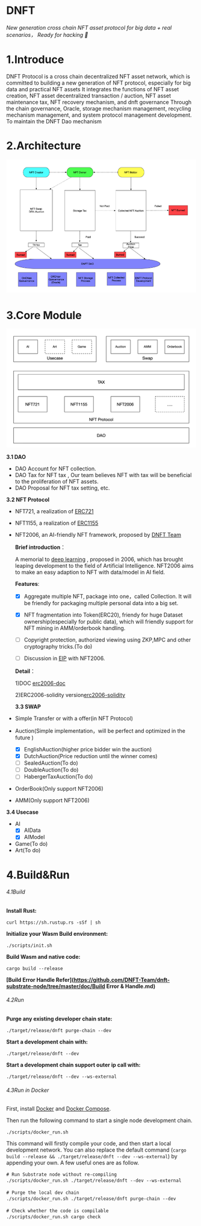 # DNFT

###### New generation cross chain NFT asset protocol for big data + real scenarios， Ready for hacking :rocket:

# 1.Introduce

DNFT Protocol is a cross chain decentralized NFT asset network, which is committed to building a new generation of NFT protocol, especially for big data and practical NFT assets
It integrates the functions of NFT asset creation, NFT asset decentralized transaction / auction, NFT asset maintenance tax, NFT recovery mechanism, and dnft governance
Through the chain governance, Oracle, storage mechanism management, recycling mechanism management, and system protocol management development. To maintain the DNFT Dao mechanism

# 2.Architecture

![](./img/architecture.png)

# 3.Core Module

![](./img/module.png)

**3.1 DAO**

- DAO Account for NFT collection.
- DAO Tax for NFT tax , Our team believes NFT with tax will be beneficial to the proliferation of NFT assets.
- DAO Proposal for NFT tax setting, etc.

**3.2 NFT Protocol**

- NFT721, a realization of [ERC721](https://eips.ethereum.org/EIPS/eip-721)

- NFT1155, a realization of [ERC1155](https://eips.ethereum.org/EIPS/eip-1155)

- NFT2006, an AI-friendly NFT framework, proposed by [DNFT Team](https://github.com/DNFT-Team)

  **Brief introduction**：

   A memorial to [deep learning](https://en.wikipedia.org/wiki/Deep_learning) , proposed in 2006, which has brought leaping development to the field of Artificial Intelligence. NFT2006 aims to make an easy adaption to NFT with data/model in AI field.

  **Features**:

  - [x] Aggregate multiple NFT, package into one，called Collection. It will be friendly for packaging multiple personal data into a big set.

  - [x] NFT fragmentation into Token(ERC20), friendy for huge Dataset ownership(especially for public data), which will friendly support for NFT mining in AMM/orderbook handling.

  - [ ] Copyright protection, authorized viewing using ZKP,MPC and other cryptography tricks.(To do)

  - [ ] Discussion in [EIP](https://github.com/ethereum/EIPs/) with NFT2006.

  **Detail**：

  1)DOC [erc2006-doc](https://dnft.gitbook.io/dnft/erc-nft-2006-standard)

  2)ERC2006-solidity version[erc2006-solidity](https://github.com/DNFT-Team/ERC2006)

  

  **3.3 SWAP**

- Simple Transfer or with a offer(in NFT Protocol)

- Auction(Simple implementation，will be perfect and optimized in the future )
  - [x] EnglishAuction(higher price bidder win the auction)
  - [x] DutchAuction(Price reduction until the winner comes)
  - [ ] SealedAuction(To do)
  - [ ] DoubleAuction(To do)
  - [ ] HabergerTaxAuction(To do)
  
- OrderBook(Only support NFT2006)

- AMM(Only support NFT2006)

**3.4 Usecase**

- AI
  - [x] AIData
  - [x] AIModel
- Game(To do)
- Art(To do)

# 4.Build&Run

###### 4.1Build

**Install Rust:**

```
curl https://sh.rustup.rs -sSf | sh
```

**Initialize your Wasm Build environment:**

```
./scripts/init.sh
```

**Build Wasm and native code:**

```
cargo build --release
```

**[Build Error Handle Refer](https://github.com/DNFT-Team/dnft-substrate-node/tree/master/doc/Build Error & Handle.md)**



###### 4.2Run

**Purge any existing developer chain state:**

```
./target/release/dnft purge-chain --dev
```

**Start a development chain with:**

```
./target/release/dnft --dev
```

**Start a development chain support  outer ip call with:**

```
./target/release/dnft --dev --ws-external
```



###### 4.3Run in Docker

First, install [Docker](https://docs.docker.com/get-docker/) and [Docker Compose](https://docs.docker.com/compose/install/).

Then run the following command to start a single node development chain.

```
./scripts/docker_run.sh
```

This command will firstly compile your code, and then start a local development network. You can also replace the default command (`cargo build --release && ./target/release/dnft --dev --ws-external`) by appending your own. A few useful ones are as follow.

```
# Run Substrate node without re-compiling
./scripts/docker_run.sh ./target/release/dnft --dev --ws-external

# Purge the local dev chain
./scripts/docker_run.sh ./target/release/dnft purge-chain --dev

# Check whether the code is compilable
./scripts/docker_run.sh cargo check
```
